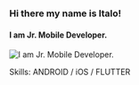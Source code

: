### Hi there my name is Italo!
#### I am Jr. Mobile Developer.
![I am Jr. Mobile Developer.](https://arturssmirnovs.github.io/github-profile-readme-generator/images/banner.png)


Skills: ANDROID / iOS / FLUTTER





